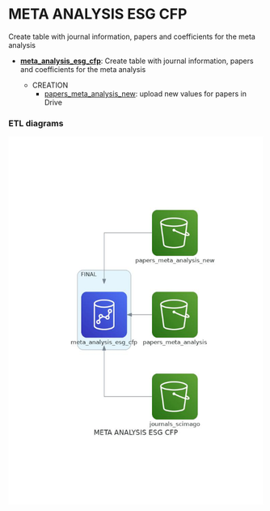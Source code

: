 # META ANALYSIS ESG CFP

Create table with journal information, papers and coefficients for the meta analysis

* **[meta_analysis_esg_cfp](https://github.com/thomaspernet/esg_metadata/blob/master/01_data_preprocessing/01_transform_tables/00_meta_analysis.md)**: 
Create table with journal information, papers and coefficients for the meta analysis

    * CREATION
        * [papers_meta_analysis_new](https://github.com/thomaspernet/esg_metadata/01_data_preprocessing/00_download_data/METADATA_TABLES/esg_metaanalysis.py): upload new values for papers in Drive

### ETL diagrams



![](https://raw.githubusercontent.com/thomaspernet/esg_metadata/master/utils/IMAGES/meta_analysis_esg_cfp.jpg)

